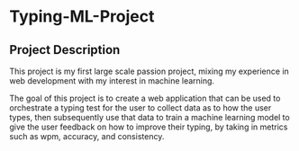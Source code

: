 # Typing-ML-Project

## Project Description

This project is my first large scale passion project, mixing my experience in web development with my interest in machine learning.  

The goal of this project is to create a web application that can be used to orchestrate a typing test for the user to collect data as to how the user types, then subsequently use that data to train a machine learning model to give the user feedback on how to improve their typing, by taking in metrics such as wpm, accuracy, and consistency.  
